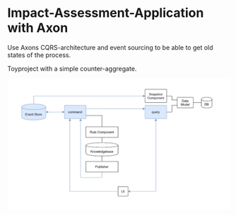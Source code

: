# Impact-Assessment-Application with Axon

Use Axons CQRS-architecture and event sourcing to be able to get old states of the process.

Toyproject with a simple counter-aggregate.

![](architecture.png)